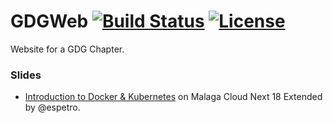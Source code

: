# GDGWeb [![Build Status](https://travis-ci.org/GDGMalaga/GDGWeb.svg?branch=master)](https://travis-ci.org/GDGMalaga/GDGWeb) [![License](http://img.shields.io/:license-mit-blue.svg)](http://doge.mit-license.org)
Website for a GDG Chapter.



### Slides

* [Introduction to Docker & Kubernetes](https://github.com/espetro/GDGWeb/blob/master/static/files/slides/kubernetes_qwiklab_next18extended.pdf) on Malaga Cloud Next 18 Extended by @espetro.

